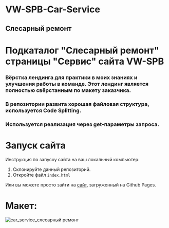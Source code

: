 # VW-SPB-Car-Service 
## Слесарный ремонт
# Подкаталог "Слесарный ремонт" страницы "Сервис" сайта VW-SPB
### Вёрстка лендинга для практики в моих знаниях и улучшения работы в команде. Этот лендинг является полностью свёрстанным по макету заказчика. 
### В репозитории развита хорошая файловая структура, используется Code Splitting.
### Используется реализация через get-параметры запроса.

# Запуск сайта
Инструкция по запуску сайта на ваш локальный компьютер:
   1. Склонируйте данный репозиторий.
   2. Откройте файл ```index.html```
   
Или вы можете просто зайти на [сайт](kriswis.github.io/VW-SPB-Car_service_locksmith_repair/), загруженный на Github Pages.
# Макет:
![car_service_слесарный ремонт](https://github.com/KrisWis/VW-SPB-Car_service_locksmith_repair/assets/94256853/16f52932-f14a-4781-a2ab-12745ed3453e)
